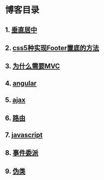 # 博客目录  

## 1. [垂直居中](https://github.com/yinshaochuang/blogs/blob/master/vertical.md)  
## 2. [css5种实现Footer置底的方法](https://github.com/yinshaochuang/blogs/blob/master/footer.md)  
## 3. [为什么需要MVC](https://github.com/yinshaochuang/blogs/blob/master/mvc.md)
## 4. [angular](https://github.com/yinshaochuang/blogs/blob/master/angular.md)  
## 5. [ajax](https://github.com/yinshaochuang/blogs/blob/master/ajax.md)  
## 6. [路由](https://github.com/yinshaochuang/blogs/blob/master/router.md)  
## 7. [javascript](https://github.com/yinshaochuang/blogs/blob/master/javascript.md)  
## 8. [事件委派](https://github.com/yinshaochuang/blogs/blob/master/target.md)  
## 9. [伪类]()